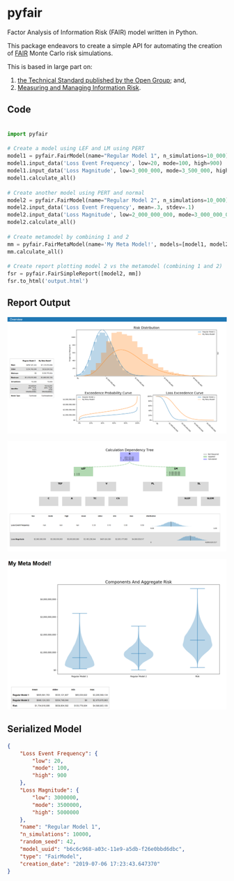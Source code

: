 # pyfair
Factor Analysis of Information Risk (FAIR) model written in Python.

This package endeavors to create a simple API for automating the creation
of [FAIR](https://en.wikipedia.org/wiki/Factor_analysis_of_information_risk) Monte Carlo risk simulations.

This is based in large part on:
1) [the Technical Standard published by the Open Group](http://pubs.opengroup.org/onlinepubs/9699919899/toc.pdf); and,
2) [Measuring and Managing Information Risk](https://www.amazon.com/Measuring-Managing-Information-Risk-Approach-ebook/dp/B00N9YPW5C/ref=sr_1_1?keywords=Measuring+and+Managing+Information+Risk%3A+A+FAIR+Approach&qid=1559271904&s=gateway&sr=8-1).

## Code

```python

import pyfair

# Create a model using LEF and LM using PERT
model1 = pyfair.FairModel(name="Regular Model 1", n_simulations=10_000)
model1.input_data('Loss Event Frequency', low=20, mode=100, high=900)
model1.input_data('Loss Magnitude', low=3_000_000, mode=3_500_000, high=5_000_000)
model1.calculate_all()

# Create another model using PERT and normal
model2 = pyfair.FairModel(name="Regular Model 2", n_simulations=10_000)
model2.input_data('Loss Event Frequency', mean=.3, stdev=.1)
model2.input_data('Loss Magnitude', low=2_000_000_000, mode=3_000_000_000, high=5_000_000_000)
model2.calculate_all()

# Create metamodel by combining 1 and 2
mm = pyfair.FairMetaModel(name='My Meta Model!', models=[model1, model2])
mm.calculate_all()

# Create report plotting model 2 vs the metamodel (combining 1 and 2)
fsr = pyfair.FairSimpleReport([model2, mm])
fsr.to_html('output.html')

```

## Report Output

![Overview](./git_page_static/overview.PNG)

![Tree](./git_page_static/tree.PNG)

![Violin](./git_page_static/violin.PNG)

## Serialized Model

```json
{
    "Loss Event Frequency": {
        "low": 20,
        "mode": 100,
        "high": 900
    },
    "Loss Magnitude": {
        "low": 3000000,
        "mode": 3500000,
        "high": 5000000
    },
    "name": "Regular Model 1",
    "n_simulations": 10000,
    "random_seed": 42,
    "model_uuid": "b6c6c968-a03c-11e9-a5db-f26e0bbd6dbc",
    "type": "FairModel",
    "creation_date": "2019-07-06 17:23:43.647370"
}
```
